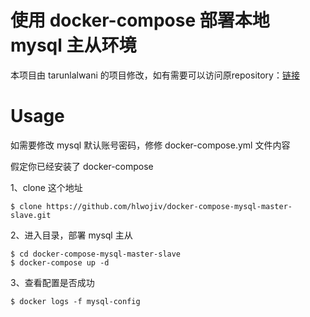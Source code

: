 # 使用 docker-compose 部署本地 mysql 主从环境

本项目由 tarunlalwani 的项目修改，如有需要可以访问原repository：[链接](<https://github.com/tarunlalwani/docker-compose-mysql-master-slave>)

# Usage

如需要修改 mysql 默认账号密码，修修 docker-compose.yml 文件内容

假定你已经安装了 docker-compose

1、clone 这个地址

```shell
$ clone https://github.com/hlwojiv/docker-compose-mysql-master-slave.git
```

2、进入目录，部署 mysql 主从

```shell
$ cd docker-compose-mysql-master-slave
$ docker-compose up -d
```

3、查看配置是否成功

```shell
$ docker logs -f mysql-config
```

